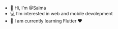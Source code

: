 - 👋 Hi, I’m @Salma 
- 💻 I’m interested in web and mobile devolepment
- 👀 I am currently learning Flutter ❤️


<!---
Salma9507/Salma9507 is a ✨ special ✨ repository because its `README.md` (this file) appears on your GitHub profile.
You can click the Preview link to take a look at your changes.
--->
